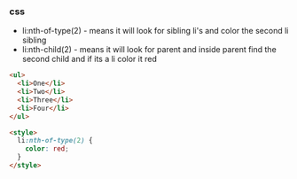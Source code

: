 ### css

- li:nth-of-type(2) - means it will look for sibling li's and color the second li sibling
- li:nth-child(2) - means it will look for parent and inside parent find the second child and if its a li color it red

```html
<ul>
  <li>One</li>
  <li>Two</li>
  <li>Three</li>
  <li>Four</li>
</ul>

<style>
  li:nth-of-type(2) {
    color: red;
  }
</style>
```
